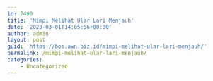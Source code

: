 ```yaml
---
id: 7490
title: 'Mimpi Melihat Ular Lari Menjauh'
date: '2023-03-01T14:05:56+00:00'
author: admin
layout: post
guid: 'https://bos.awn.biz.id/mimpi-melihat-ular-lari-menjauh/'
permalink: /mimpi-melihat-ular-lari-menjauh/
categories:
    - Uncategorized
---
```



